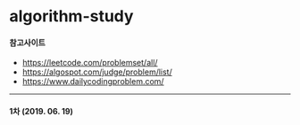 # algorithm-study

#### 참고사이트  
* https://leetcode.com/problemset/all/  
* https://algospot.com/judge/problem/list/  
* https://www.dailycodingproblem.com/  

<hr />  

#### 1차 (2019. 06. 19)  


